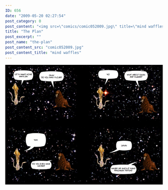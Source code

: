 ```yaml
---
ID: 656
date: "2009-05-20 02:27:54"
post_category: 0
post_content: "<img src=\"comics/comic052009.jpg\" title=\"mind waffles\" />"
title: "The Plan"
post_excerpt: ""
post_name: "the-plan"
post_content_src: "comic052009.jpg"
post_content_title: "mind waffles"
---
```



[![mind waffles](/comics-hi-res/comic052009.jpg)](/comics-hi-res/comic052009.jpg "mind waffles")
